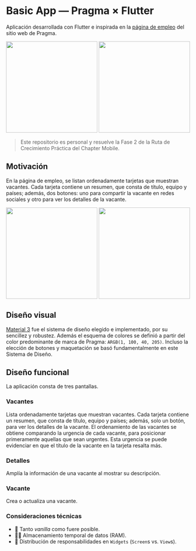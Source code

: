 # Basic App — Pragma × Flutter

Aplicación desarrollada con Flutter e inspirada en la [página de empleo](https://www.pragma.co/es/carrera/vacantes/) del sitio web de Pragma.

<img src="https://github.com/user-attachments/assets/b2c8ae0d-23e8-4347-a68f-67db7797de4f" width="250">
<img src="https://github.com/user-attachments/assets/c4413133-2094-4ed9-8648-d518aa2a207a" width="250">

> Este repositorio es personal y resuelve la Fase 2 de la Ruta de Crecimiento Práctica del Chapter Mobile.

## Motivación

En la página de empleo, se listan ordenadamente tarjetas que muestran vacantes. Cada tarjeta contiene un resumen, que consta de título, equipo y países; además, dos botones: uno para compartir la vacante en redes sociales y otro para ver los detalles de la vacante.

<img src="https://github.com/user-attachments/assets/96dc46e7-4bf2-4bd1-acae-251d9666b0ed" width="250">
<img src="https://github.com/user-attachments/assets/94a8e5b6-e9c5-4eda-a6b9-e7130da6ce65" width="250">

## Diseño visual

[Material 3](https://m3.material.io/) fue el sistema de diseño elegido e implementado, por su sencillez y robustez. Además el esquema de colores se definió a partir del color predominante de marca de Pragma: `ARGB(1, 100, 40, 205)`. Incluso la elección de botones y maquetación se basó fundamentalmente en este Sistema de Diseño.

## Diseño funcional

La aplicación consta de tres pantallas.

### Vacantes

Lista ordenadamente tarjetas que muestran vacantes. Cada tarjeta contiene un resumen, que consta de título, equipo y países; además, solo un botón, para ver los detalles de la vacante. El ordenamiento de las vacantes se obtiene comparando la urgencia de cada vacante, para posicionar primeramente aquellas que sean urgentes. Esta urgencia se puede evidenciar en que el título de la vacante en la tarjeta resalta más.

### Detalles

Amplía la información de una vacante al mostrar su descripción.

### Vacante

Crea o actualiza una vacante.

### Consideraciones técnicas

- 🍦 Tanto _vanilla_ como fuere posible.
- 😶‍🌫️ Almacenamiento temporal de datos (RAM).
- 🫡 Distribución de responsabilidades en `Widgets` (`Screen`s vs. `View`s).
